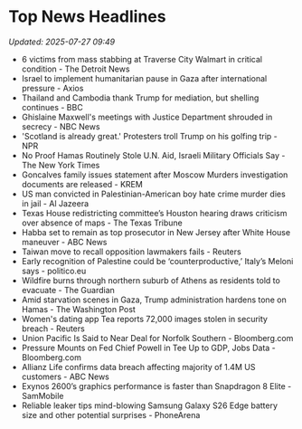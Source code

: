 # Top News Headlines

_Updated: 2025-07-27 09:49_

- 6 victims from mass stabbing at Traverse City Walmart in critical condition - The Detroit News
- Israel to implement humanitarian pause in Gaza after international pressure - Axios
- Thailand and Cambodia thank Trump for mediation, but shelling continues - BBC
- Ghislaine Maxwell's meetings with Justice Department shrouded in secrecy - NBC News
- 'Scotland is already great.' Protesters troll Trump on his golfing trip - NPR
- No Proof Hamas Routinely Stole U.N. Aid, Israeli Military Officials Say - The New York Times
- Goncalves family issues statement after Moscow Murders investigation documents are released - KREM
- US man convicted in Palestinian-American boy hate crime murder dies in jail - Al Jazeera
- Texas House redistricting committee’s Houston hearing draws criticism over absence of maps - The Texas Tribune
- Habba set to remain as top prosecutor in New Jersey after White House maneuver - ABC News
- Taiwan move to recall opposition lawmakers fails - Reuters
- Early recognition of Palestine could be ‘counterproductive,’ Italy’s Meloni says - politico.eu
- Wildfire burns through northern suburb of Athens as residents told to evacuate - The Guardian
- Amid starvation scenes in Gaza, Trump administration hardens tone on Hamas - The Washington Post
- Women's dating app Tea reports 72,000 images stolen in security breach - Reuters
- Union Pacific Is Said to Near Deal for Norfolk Southern - Bloomberg.com
- Pressure Mounts on Fed Chief Powell in Tee Up to GDP, Jobs Data - Bloomberg.com
- Allianz Life confirms data breach affecting majority of 1.4M US customers - ABC News
- Exynos 2600’s graphics performance is faster than Snapdragon 8 Elite - SamMobile
- Reliable leaker tips mind-blowing Samsung Galaxy S26 Edge battery size and other potential surprises - PhoneArena